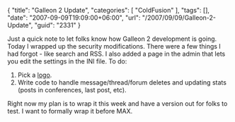 {
	"title": "Galleon 2 Update",
	"categories": [
		"ColdFusion"
	],
	"tags": [],
	"date": "2007-09-09T19:09:00+06:00",
	"url": "/2007/09/09/Galleon-2-Update",
	"guid": "2331"
}

Just a quick note to let folks know how Galleon 2 development is going. Today I wrapped up the security modifications. There were a few things I had forgot - like search and RSS. I also added a page in the admin that lets you edit the settings in the INI file. To do:

<ol>
<li> Pick a <a href="http://www.raymondcamden.com/index.cfm/2007/8/24/Calling-wanttobe-artists--Galleon-Logo">logo</a>.
<li> Write code to handle message/thread/forum deletes and updating stats (posts in conferences, last post, etc).
</ol>

Right now my plan is to wrap it this week and have a version out for folks to test. I want to formally wrap it before MAX.